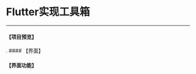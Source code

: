 # Flutter实现工具箱
<hr>

#### 【项目预览】
<img src="https://s3.bmp.ovh/imgs/2023/04/20/340caa2c5b21b880.png" style="zoom: 20%"/>
#### 【界面】  

#### 【界面功能】
